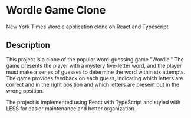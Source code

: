# Wordle Game Clone

New York Times Wordle application clone on React and Typescript

## Description

This project is a clone of the popular word-guessing game "Wordle." The game presents the player with a mystery five-letter word, and the player must make a series of guesses to determine the word within six attempts. The game provides feedback on each guess, indicating which letters are correct and in the right position and which letters are present but in the wrong position.

The project is implemented using React with TypeScript and styled with LESS for easier maintenance and better organization.
